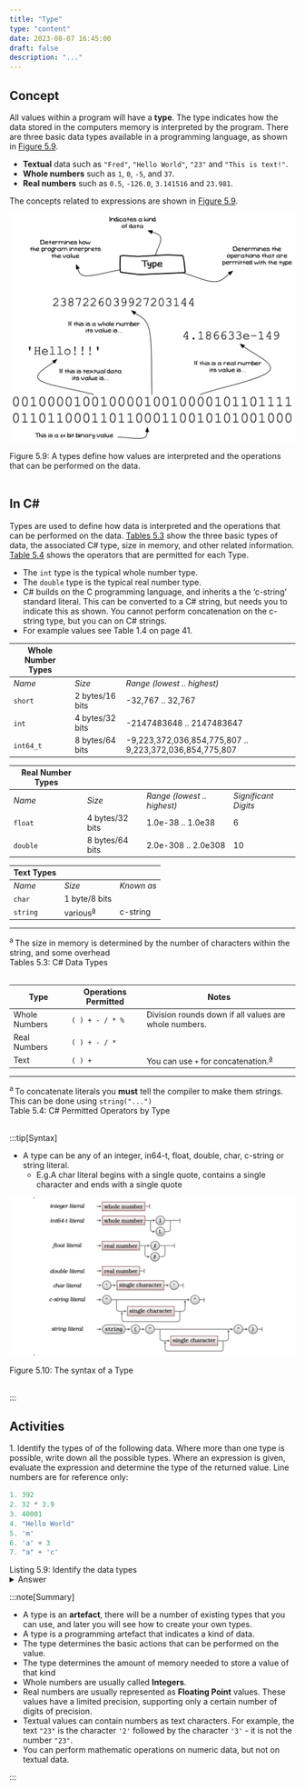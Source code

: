```yaml
---
title: "Type"
type: "content"
date: 2023-08-07 16:45:00
draft: false
description: "..."
---
```


## Concept

All values within a program will have a **type**. The type indicates how the data stored in the computers memory is interpreted by the program. There are three basic data types available in a programming language, as
shown in [Figure 5.9](#FigureType).

-   **Textual** data such as `"Fred"`, `"Hello World"`, `"23"` and `"This is text!"`.
-   **Whole numbers** such as `1`, `0`, `-5`, and `37`.
-   **Real numbers** such as `0.5`, `-126.0`, `3.141516` and `23.981`.

The concepts related to expressions are shown in [Figure 5.9](#FigureType).

<a id="FigureType"></a>

![Figure 5.9 A types define how values are interpreted and the operations that can be performed on the data.](./images/program-creation/Type.png "A types define how values are interpreted and the operations that can be performed on the data.")
<div class="caption"><span class="caption-figure-nbr">Figure 5.9: </span>A types define how values are interpreted and the operations that can be performed on the data.</div><br/>



## In C#

Types are used to define how data is interpreted and the operations that can be performed on the data. [Tables 5.3](#TableBasicTypes) show the three basic types of data, the associated C# type, size in memory, and other related information. [Table 5.4](#TablePermittedOperators) shows the operators that are permitted for each Type.

- The `int` type is the typical whole number type.
- The `double` type is the typical real number type.
- C# builds on the C programming language, and inherits a the ‘c-string’ standard literal. This can be converted to a C# string, but needs you to indicate this as shown. You cannot perform concatenation on the c-string type, but you can on C# strings.
- For example values see Table 1.4 on page 41.


<a id="TableBasicTypes"></a>

  |  Whole Number Types |                           |  |
  ----------------|------------------------------------------|----------------
 | *Name*                    | *Size*            | *Range (lowest .. highest)*   
  |`short`                   | 2 bytes/16 bits |        -32,767 .. 32,767        
  |`int`                     | 4 bytes/32 bits |    -2147483648 .. 2147483647    
  |`int64_t`                | 8 bytes/64 bits |  -9,223,372,036,854,775,807 ..  9,223,372,036,854,775,807    

  |  Real Number Types |                           |  | |
  ----------------|------------------------------------------|----------------|-------------
 | *Name*                    | *Size*            | *Range (lowest .. highest)*  | *Significant Digits* 
 |  `float`            |       4 bytes/32 bits    |     1.0e-38 .. 1.0e38        |          6
 | `double`             |     8 bytes/64 bits     |   2.0e-308 .. 2.0e308        |         10
                                                                             
  |  Text Types |                           |  |
  ----------------|------------------------------------------|----------------
 | *Name*                    | *Size*            | *Known as*   
|   `char`                  |   1 byte/8 bits     |                              
|  `string`                  | various<sup>[a](#FootNoteBasicTypes)</sup>       |        c-string             

<hr class="footnote">
<div id="FootNoteBasicTypes" class="footnote">
<sup>a </sup>The size in memory is determined by the number of characters within the string, and some overhead

</div>
<div class="caption"><span class="caption-figure-nbr">Tables 5.3: </span> C# Data Types</div><br/>


<a id="TablePermittedOperators"></a>


 | Type                   | Operations Permitted            | Notes
   ----------------|------------------------------------------|----------------
 |   Whole Numbers       | `( ) + - / * %`       | Division rounds down if all values are whole numbers.
 |  Real Numbers        | `( ) + - / *`       |  
 | Text                | `( ) +`          |  You can use `+` for concatenation.<sup>[a](#FootNotePermittedOperations)</sup>


<hr class="footnote">
<div id="FootNotPermitted Operations" class="footnote">
<sup>a </sup>To concatenate literals you <strong>must</strong> tell the compiler to make them strings. This can be done using <code>string("...")</code>
</div>
<div class="caption"><span class="caption-figure-nbr">Table 5.4: </span> C# Permitted Operators by Type</div><br/>

:::tip[Syntax]
- A type can be any of an integer, in64-t, float, double, char, c-string or string literal. 
  - E.g.A char literal begins with a single quote, contains a single character and ends with a single quote


<a id="FigureTypeSyntax"></a>

![Figure 5.10 The syntax of a Type.](./images/program-creation/TypeSyntax.png "The syntax of a Type")
<div class="caption"><span class="caption-figure-nbr">Figure 5.10: </span>The syntax of a Type</div><br/>

:::



## Activities

<span class="review">1. Identify the types of of the following data. Where more than one type is possible, write down all the possible types. Where an expression is given, evaluate the expression and determine the type of the returned value. Line numbers are for reference only:</span>

```csharp
1. 392
2. 32 * 3.9
3. 40001
4. "Hello World"
5. 'm'
6. 'a' + 3
7. "a" + 'c'
```
<div class="caption"><span class="caption-figure-nbr">Listing 5.9: </span>Identify the data types</div>
<details class="review">
  <summary role="button">Answer</summary>
  <ul>
    <li><strong>Line 1: </strong>This is an integer type that in C# could be a <code>short</code>, <code>int</code> or <code>int64_t</code></li>
    <li><strong>Line 2: </strong>This is an expression with an integer type and a real number type. It would evaluate to a real number type, in this case a <code>float</code> as this is the smallest amount of memory that would hold the evaluated data.</li>
    <li><strong>Line 3: </strong>This is an integer type. It is too large to be a <code>short</code>, so would be stored as an <code>int</code>.</li>
    <li><strong>Line 4: </strong>This is a textual type, in this case a <code>String</code>.</li>
    <li><strong>Line 5: </strong>This is a textual type, in this case a <code>char</code>.</li>
    <li><strong>Line 6: </strong>This is an expression. When an expression contains a '+' operator that involves a number type with a text type (in this case a <code>char</code>), a <code>String</code> text type always results.</li>
    <li><strong>Line 7: </strong>As for Line 6, the '+' operator acts as a concatenator for two string types, in this case a <code>String</code>  with a <code>char</code> resulting in a <code>String</code></li>
  </ul>
</details>

:::note[Summary]

- A type is an **artefact**, there will be a number of existing types that you can use, and later you will see how to create your own types.
- A type is a programming artefact that indicates a kind of data.
- The type determines the basic actions that can be performed on the value.
- The type determines the amount of memory needed to store a value of that kind
- Whole numbers are usually called **Integers**.
- Real numbers are usually represented as **Floating Point** values. These values have a limited precision, supporting only a certain number of digits of precision.
- Textual values can contain numbers as text characters. For example, the text `"23"` is the character `'2'` followed by the character `'3'` - it is not the number `"23"`.
- You can perform mathematic operations on numeric data, but not on textual data.

:::